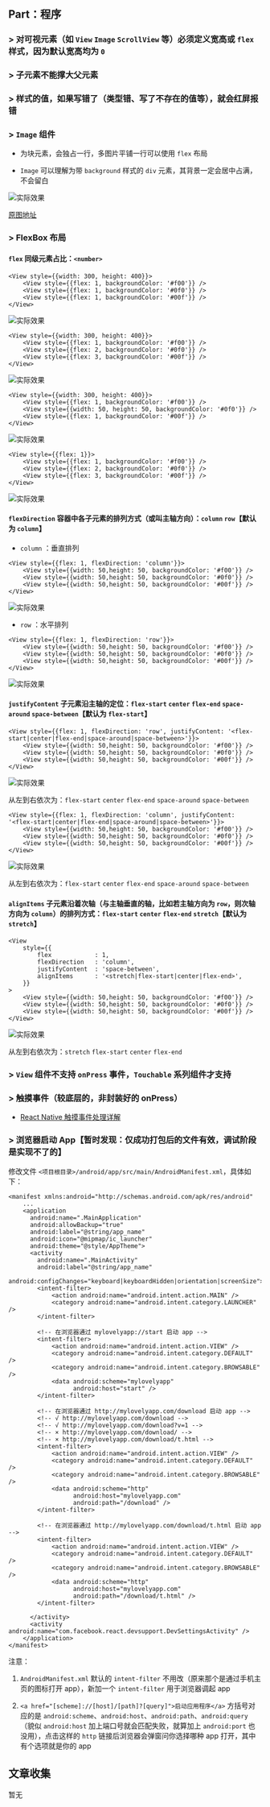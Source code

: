 ## Part：程序

### > 对可视元素（如 `View` `Image` `ScrollView` 等）必须定义宽高或 `flex` 样式，因为默认宽高均为 `0`

### > 子元素不能撑大父元素

### > 样式的值，如果写错了（类型错、写了不存在的值等），就会红屏报错

### > `Image` 组件

* 为块元素，会独占一行，多图片平铺一行可以使用 `flex` 布局

* `Image` 可以理解为带 `background` 样式的 `div` 元素，其背景一定会居中占满，不会留白

![实际效果](pic/0001.png)

[原图地址](https://upload.wikimedia.org/wikipedia/commons/d/de/Bananavarieties.jpg)

### > FlexBox 布局

#### `flex` 同级元素占比：`<number>`

```
<View style={{width: 300, height: 400}}>
    <View style={{flex: 1, backgroundColor: '#f00'}} />
    <View style={{flex: 1, backgroundColor: '#0f0'}} />
    <View style={{flex: 1, backgroundColor: '#00f'}} />
</View>
```

![实际效果](pic/0006.png)

```
<View style={{width: 300, height: 400}}>
    <View style={{flex: 1, backgroundColor: '#f00'}} />
    <View style={{flex: 2, backgroundColor: '#0f0'}} />
    <View style={{flex: 3, backgroundColor: '#00f'}} />
</View>
```

![实际效果](pic/0004.png)

```
<View style={{width: 300, height: 400}}>
    <View style={{flex: 1, backgroundColor: '#f00'}} />
    <View style={{width: 50, height: 50, backgroundColor: '#0f0'}} />
    <View style={{flex: 1, backgroundColor: '#00f'}} />
</View>
```

![实际效果](pic/0007.png)

```
<View style={{flex: 1}}>
    <View style={{flex: 1, backgroundColor: '#f00'}} />
    <View style={{flex: 2, backgroundColor: '#0f0'}} />
    <View style={{flex: 3, backgroundColor: '#00f'}} />
</View>
```

![实际效果](pic/0005.png)

#### `flexDirection` 容器中各子元素的排列方式（或叫主轴方向）：`column` `row`【默认为 `column`】

* `column` ：垂直排列

```
<View style={{flex: 1, flexDirection: 'column'}}>
    <View style={{width: 50,height: 50, backgroundColor: '#f00'}} />
    <View style={{width: 50,height: 50, backgroundColor: '#0f0'}} />
    <View style={{width: 50,height: 50, backgroundColor: '#00f'}} />
</View>
```

![实际效果](pic/0003.png)

* `row` ：水平排列

```
<View style={{flex: 1, flexDirection: 'row'}}>
    <View style={{width: 50,height: 50, backgroundColor: '#f00'}} />
    <View style={{width: 50,height: 50, backgroundColor: '#0f0'}} />
    <View style={{width: 50,height: 50, backgroundColor: '#00f'}} />
</View>
```

![实际效果](pic/0002.png)

#### `justifyContent` 子元素沿主轴的定位：`flex-start` `center` `flex-end` `space-around` `space-between`【默认为 `flex-start`】

```
<View style={{flex: 1, flexDirection: 'row', justifyContent: '<flex-start|center|flex-end|space-around|space-between>'}}>
    <View style={{width: 50,height: 50, backgroundColor: '#f00'}} />
    <View style={{width: 50,height: 50, backgroundColor: '#0f0'}} />
    <View style={{width: 50,height: 50, backgroundColor: '#00f'}} />
</View>
```

![实际效果](pic/0008.png)

从左到右依次为：`flex-start` `center` `flex-end` `space-around` `space-between`

```
<View style={{flex: 1, flexDirection: 'column', justifyContent: '<flex-start|center|flex-end|space-around|space-between>'}}>
    <View style={{width: 50,height: 50, backgroundColor: '#f00'}} />
    <View style={{width: 50,height: 50, backgroundColor: '#0f0'}} />
    <View style={{width: 50,height: 50, backgroundColor: '#00f'}} />
</View>
```

![实际效果](pic/0009.png)

从左到右依次为：`flex-start` `center` `flex-end` `space-around` `space-between`

#### `alignItems` 子元素沿着次轴（与主轴垂直的轴，比如若主轴方向为 `row`，则次轴方向为 `column`）的排列方式：`flex-start` `center` `flex-end` `stretch`【默认为 `stretch`】

```
<View
    style={{
        flex            : 1,
        flexDirection   : 'column',
        justifyContent  : 'space-between',
        alignItems      : '<stretch|flex-start|center|flex-end>',
    }}
>
    <View style={{width: 50,height: 50, backgroundColor: '#f00'}} />
    <View style={{width: 50,height: 50, backgroundColor: '#0f0'}} />
    <View style={{width: 50,height: 50, backgroundColor: '#00f'}} />
</View>
```

![实际效果](pic/0010.png)

从左到右依次为：`stretch` `flex-start` `center` `flex-end`

### > `View` 组件不支持 `onPress` 事件，`Touchable` 系列组件才支持

### > 触摸事件（较底层的，非封装好的 onPress）

* [React Native 触摸事件处理详解](http://www.tuicool.com/articles/IreaYfv)

### > 浏览器启动 App【暂时发现：仅成功打包后的文件有效，调试阶段是实现不了的】

修改文件 `<项目根目录>/android/app/src/main/AndroidManifest.xml`，具体如下：

```
<manifest xmlns:android="http://schemas.android.com/apk/res/android"
    ...
    <application
      android:name=".MainApplication"
      android:allowBackup="true"
      android:label="@string/app_name"
      android:icon="@mipmap/ic_launcher"
      android:theme="@style/AppTheme">
      <activity
        android:name=".MainActivity"
        android:label="@string/app_name"
        android:configChanges="keyboard|keyboardHidden|orientation|screenSize">
        <intent-filter>
            <action android:name="android.intent.action.MAIN" />
            <category android:name="android.intent.category.LAUNCHER" />
        </intent-filter>

        <!-- 在浏览器通过 mylovelyapp://start 启动 app -->
        <intent-filter>
            <action android:name="android.intent.action.VIEW" />
            <category android:name="android.intent.category.DEFAULT" />
            <category android:name="android.intent.category.BROWSABLE" />
            <data android:scheme="mylovelyapp"
                  android:host="start" />
        </intent-filter>

        <!-- 在浏览器通过 http://mylovelyapp.com/download 启动 app -->
        <!-- √ http://mylovelyapp.com/download -->
        <!-- √ http://mylovelyapp.com/download?v=1 -->
        <!-- × http://mylovelyapp.com/download/ -->
        <!-- × http://mylovelyapp.com/download/t.html -->
        <intent-filter>
            <action android:name="android.intent.action.VIEW" />
            <category android:name="android.intent.category.DEFAULT" />
            <category android:name="android.intent.category.BROWSABLE" />
            <data android:scheme="http"
                  android:host="mylovelyapp.com"
                  android:path="/download" />
        </intent-filter>

        <!-- 在浏览器通过 http://mylovelyapp.com/download/t.html 启动 app -->
        <intent-filter>
            <action android:name="android.intent.action.VIEW" />
            <category android:name="android.intent.category.DEFAULT" />
            <category android:name="android.intent.category.BROWSABLE" />
            <data android:scheme="http"
                  android:host="mylovelyapp.com"
                  android:path="/download/t.html" />
        </intent-filter>

      </activity>
      <activity android:name="com.facebook.react.devsupport.DevSettingsActivity" />
    </application>
</manifest>
```

注意：

1. `AndroidManifest.xml` 默认的 `intent-filter` 不用改（原来那个是通过手机主页的图标打开 app），新加一个 `intent-filter` 用于浏览器调起 app

2. `<a href="[scheme]://[host]/[path]?[query]">启动应用程序</a>` 方括号对应的是 `android:scheme`、`android:host`、`android:path`、`android:query`（貌似 `android:host` 加上端口号就会匹配失败，就算加上 `android:port` 也没用），点击这样的 `http` 链接后浏览器会弹窗问你选择哪种 app 打开，其中有个选项就是你的 app


## 文章收集

暂无
